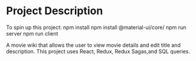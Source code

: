 # Project Description

To spin up this project:
npm install
npm install @material-ui/core/
npm run server
npm run client

A movie wiki that allows the user to view movie details and edit title and description. This project uses React, Redux, Redux Sagas,and SQL queries.